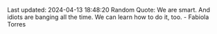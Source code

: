 Last updated: 2024-04-13 18:48:20
Random Quote: We are smart. And idiots are banging all the time. We can learn how to do it, too. - Fabiola Torres